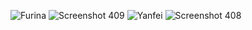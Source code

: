 ![Furina](https://example.com/path/to/furina.jpg)
![Screenshot 409](https://example.com/path/to/Screenshot%20(409).png)
![Yanfei](https://example.com/path/to/yanfei.jpg)
![Screenshot 408](https://example.com/path/to/Screenshot%20(408).png)
